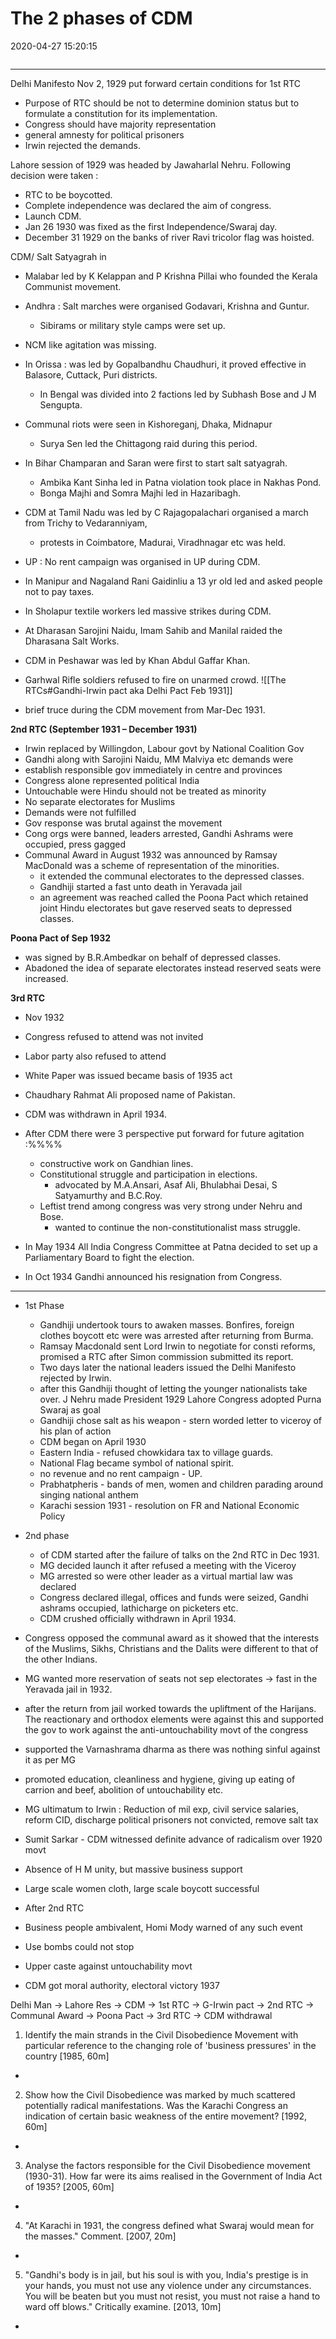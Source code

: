 # The 2 phases of CDM
2020-04-27 15:20:15
```toc
```
---
   
Delhi Manifesto Nov 2, 1929 put forward certain conditions for 1st RTC 
-   Purpose of RTC should be not to determine dominion status but to formulate a constitution for its implementation.
-   Congress should have majority representation
-   general amnesty for political prisoners
-   Irwin rejected the demands.

Lahore session of 1929 was headed by Jawaharlal Nehru. Following decision were taken : 
-   RTC to be boycotted.
-   Complete independence was declared the aim of congress.
-   Launch CDM.
-   Jan 26 1930 was fixed as the first Independence/Swaraj day. 
-   December 31 1929 on the banks of river Ravi tricolor flag was hoisted.

CDM/ Salt Satyagrah in 
-   Malabar led by K Kelappan and P Krishna Pillai who founded the Kerala Communist movement.
-   Andhra : Salt marches were organised Godavari, Krishna and Guntur. 
	- Sibirams or military style camps were set up.
-   NCM like agitation was missing.
-   In Orissa : was led by Gopalbandhu Chaudhuri, it proved effective in Balasore, Cuttack, Puri districts.
	-   In Bengal was divided into 2 factions led by Subhash Bose and J M Sengupta. 
-   Communal riots were seen in Kishoreganj, Dhaka, Midnapur 
	-   Surya Sen led the Chittagong raid during this period.
-   In Bihar Champaran and Saran were first to start salt satyagrah. 
	-   Ambika Kant Sinha led in Patna violation took place in Nakhas Pond. 
	-   Bonga Majhi and Somra Majhi led in Hazaribagh. 
-   CDM at Tamil Nadu was led by C Rajagopalachari organised a march from Trichy to Vedaranniyam, 
	-   protests in Coimbatore, Madurai, Viradhnagar etc was held. 
-   UP : No rent campaign was organised in UP during CDM.
-   In Manipur and Nagaland Rani Gaidinliu a 13 yr old led and asked people not to pay taxes.
-   In Sholapur textile workers led massive strikes during CDM. 
-   At Dharasan Sarojini Naidu, Imam Sahib and Manilal raided the Dharasana Salt Works. 
-   CDM in Peshawar was led by Khan Abdul Gaffar Khan. 

-   Garhwal Rifle soldiers refused to fire on unarmed crowd. ![[The RTCs#Gandhi-Irwin pact aka Delhi Pact Feb 1931]]

-   brief truce during the CDM movement from Mar-Dec 1931. 

**2nd RTC (September 1931 – December 1931)**
-   Irwin replaced by Willingdon, Labour govt by National Coalition Gov
-   Gandhi along with Sarojini Naidu, MM Malviya etc demands were
-   establish responsible gov immediately in centre and provinces
-   Congress alone represented political India
-   Untouchable were Hindu should not be treated as minority
-   No separate electorates for Muslims
-   Demands were not fulfilled
-   Gov response was brutal against the movement 
-   Cong orgs were banned, leaders arrested, Gandhi Ashrams were occupied, press gagged
- Communal Award in August 1932 was announced by Ramsay MacDonald was a scheme of representation of the minorities.
	-   it extended the communal electorates to the depressed classes. 
	-   Gandhiji started a fast unto death in Yeravada jail 
	-   an agreement was reached called the Poona Pact which retained joint Hindu electorates but gave reserved seats to depressed classes.

**Poona Pact of Sep 1932** 

-   was signed by B.R.Ambedkar on behalf of depressed classes.
-   Abadoned the idea of separate electorates instead reserved seats were increased.

**3rd RTC**
-   Nov 1932
-   Congress refused to attend was not invited
-   Labor party also refused to attend
-   White Paper was issued became basis of 1935 act
-   Chaudhary Rahmat Ali proposed name of Pakistan.

- CDM was withdrawn in April 1934.

- After CDM there were 3 perspective put forward for future agitation :%%%%
	-   constructive work on Gandhian lines.
	-   Constitutional struggle and participation in elections. 
		-   advocated by M.A.Ansari, Asaf Ali, Bhulabhai Desai, S Satyamurthy and B.C.Roy.
	-   Leftist trend among congress was very strong under Nehru and Bose. 
		-   wanted to continue the non-constitutionalist mass struggle.

-   In May 1934 All India Congress Committee at Patna decided to set up a Parliamentary Board to fight the election. 
-   In Oct 1934 Gandhi announced his resignation from Congress. 


---
-   1st Phase
	 - Gandhiji undertook tours to awaken masses. Bonfires, foreign clothes boycott etc were was arrested after returning from Burma.
	-   Ramsay Macdonald sent Lord Irwin to negotiate for consti reforms, promised a RTC after Simon commission submitted its report.
	-   Two days later the national leaders issued the Delhi Manifesto rejected by Irwin.
	-   after this Gandhiji thought of letting the younger nationalists take over. J Nehru made President 1929 Lahore Congress adopted Purna Swaraj as goal
	-   Gandhiji chose salt as his weapon - stern worded letter to viceroy of his plan of action
	-   CDM began on April 1930
	-   Eastern India - refused chowkidara tax to village guards.
	-   National Flag became symbol of national spirit.
	-   no revenue and no rent campaign - UP.
	-   Prabhatpheris - bands of men, women and children parading around singing national anthem
	-   Karachi session 1931 - resolution on FR and National Economic Policy
-   2nd phase 
	- of CDM started after the failure of talks on the 2nd RTC in Dec 1931.
	-   MG decided launch it after refused a meeting with the Viceroy
	-   MG arrested so were other leader as a virtual martial law was declared
	-   Congress declared illegal, offices and funds were seized, Gandhi ashrams occupied, lathicharge on picketers etc.
	-   CDM crushed officially withdrawn in April 1934.
-   Congress opposed the communal award as it showed that the interests of the Muslims, Sikhs, Christians and the Dalits were different to that of the other Indians.
-   MG wanted more reservation of seats not sep electorates -> fast in the Yeravada jail in 1932.
-   after the return from jail worked towards the upliftment of the Harijans. The reactionary and orthodox elements were against this and supported the gov to work against the anti-untouchability movt of the congress

-   supported the Varnashrama dharma as there was nothing sinful against it as per MG
-   promoted education, cleanliness and hygiene, giving up eating of carrion and beef, abolition of untouchability etc.

-   MG ultimatum to Irwin : Reduction of mil exp, civil service salaries, reform CID, discharge political prisoners not convicted, remove salt tax
-   Sumit Sarkar - CDM witnessed definite advance of radicalism over 1920 movt
-   Absence of H M unity, but massive business support
-   Large scale women cloth, large scale boycott successful
-   After 2nd RTC

-   Business people ambivalent, Homi Mody warned of any such event
-   Use bombs could not stop
-   Upper caste against untouchability movt

-   CDM got moral authority, electoral victory 1937

Delhi Man -> Lahore Res -> CDM -> 1st RTC -> G-Irwin pact -> 2nd RTC -> Communal Award -> Poona Pact -> 3rd RTC -> CDM withdrawal

 

 







1. Identify the main strands in the Civil Disobedience Movement with particular reference to the changing role of 'business pressures' in the country [1985, 60m]
-   







2. Show how the Civil Disobedience was marked by much scattered potentially radical manifestations. Was the Karachi Congress an indication of certain basic weakness of the entire movement? [1992, 60m]
-   







3. Analyse the factors responsible for the Civil Disobedience movement (1930-31). How far were its aims realised in the Government of India Act of 1935? [2005, 60m]
-

4. "At Karachi in 1931, the congress defined what Swaraj would mean for the masses." Comment. [2007, 20m]
-   







5. "Gandhi's body is in jail, but his soul is with you, India's prestige is in your hands, you must not use any violence under any circumstances. You will be beaten but you must not resist, you must not raise a hand to ward off blows." Critically examine. [2013, 10m]
-